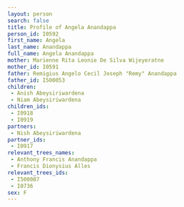```yaml
---
layout: person
search: false
title: Profile of Angela Anandappa
person_id: I0592
first_name: Angela
last_name: Anandappa
full_name: Angela Anandappa
mother: Marienne Rita Leonie De Silva Wijeyeratne
mother_id: I0591
father: Remigius Angelo Cecil Joseph "Remy" Anandappa
father_id: I500053
children:
 - Anish Abeysiriwardena
 - Niam Abeysiriwardena
children_ids:
 - I0918
 - I0919
partners:
 - Nish Abeysiriwardena
partner_ids:
 - I0917
relevant_trees_names:
 - Anthony Francis Anandappa
 - Francis Dionysius Alles
relevant_trees_ids:
 - I500087
 - I0736
sex: F
---
```


